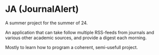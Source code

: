 # JA (JournalAlert)

A summer project for the summer of 24.

An application that can take follow multiple RSS-feeds from journals and various other academic sources, and provide a digest each morning.

Mostly to learn how to program a coherent, semi-usefull project.
